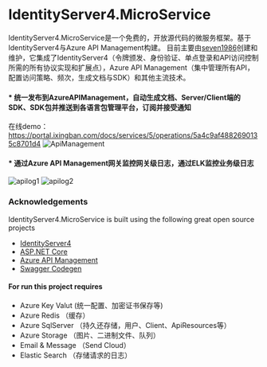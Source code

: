 # IdentityServer4.MicroService

IdentityServer4.MicroService是一个免费的，开放源代码的微服务框架。基于IdentityServer4与Azure API Management构建。 目前主要由[seven1986](https://github.com/seven1986)创建和维护，它集成了IdentityServer4（令牌颁发、身份验证、单点登录和API访问控制所需的所有协议实现和扩展点），Azure API Management（集中管理所有API，配置访问策略、频次，生成文档与SDK）和其他主流技术。 


#### * 统一发布到AzureAPIManagement，自动生成文档、Server/Client端的SDK、SDK包并推送到各语言包管理平台，订阅并接受通知
在线demo：https://portal.ixingban.com/docs/services/5/operations/5a4c9af4882690135c8701d4
![ApiManagement](https://jixiucampaignstaging.blob.core.chinacloudapi.cn/adminportal/apim.png)
#### * 通过Azure API Management网关监控网关级日志，通过ELK监控业务级日志
![apilog1](https://jixiucampaignstaging.blob.core.chinacloudapi.cn/adminportal/apilog1.png)
![apilog2](https://jixiucampaignstaging.blob.core.chinacloudapi.cn/adminportal/apilog2.png)


### Acknowledgements
  IdentityServer4.MicroService is built using the following great open source projects
  
* [IdentityServer4](https://github.com/IdentityServer)
* [ASP.NET Core](https://github.com/aspnet)
* [Azure API Management](https://azure.microsoft.com/zh-cn/services/api-management/)
* [Swagger Codegen](https://github.com/swagger-api/swagger-codegen)


#### For run this project requires

* Azure Key Valut (统一配置、加密证书保存等)
* Azure Redis （缓存）
* Azure SqlServer （持久还存储，用户、Client、ApiResources等）
* Azure Storage （图片、二进制文件、队列）
* Email & Message （Send Cloud）
* Elastic Search （存储请求的日志）